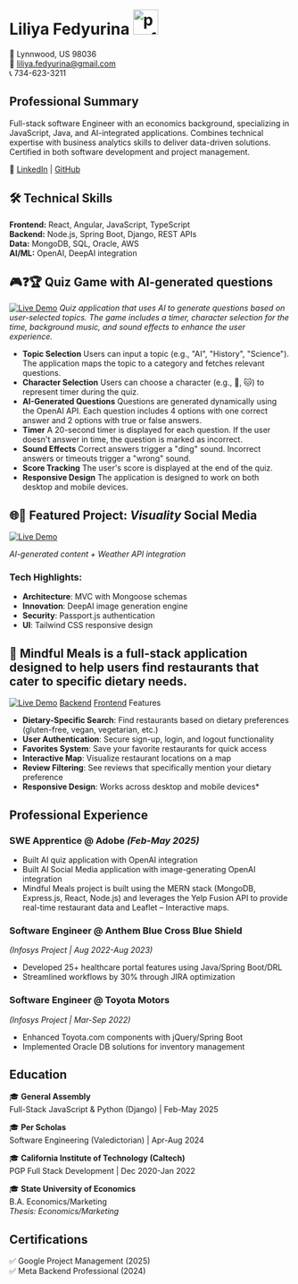 # Liliya Fedyurina <img src="https://github.com/user-attachments/assets/1018e86d-3abc-4e3b-ab3c-31fa623211c4" alt="profile" width="45" height="45"/>


📍 Lynnwood, US 98036  
📧 liliya.fedyurina@gmail.com  
📞 734-623-3211  

## Professional Summary

Full-stack software Engineer with an economics background, specializing in JavaScript, Java, and AI-integrated applications. Combines technical expertise with business analytics skills to deliver data-driven solutions. Certified in both software development and project management.

🔗 [LinkedIn](https://linkedin.com/in/liliya-fed) | [GitHub](https://github.com/Liliyalexx)

## 🛠 Technical Skills

**Frontend:** React, Angular, JavaScript, TypeScript  
**Backend:** Node.js, Spring Boot, Django, REST APIs  
**Data:** MongoDB, SQL, Oracle, AWS  
**AI/ML:** OpenAI, DeepAI integration  

## 🎮❓🏆 Quiz Game with AI-generated questions
[![Live Demo](https://img.shields.io/badge/Live_Demo-Quiz_Game-FFA500?style=flat-square)](https://liliyalexx.github.io/quiz_Game/)
*Quiz application that uses AI to generate questions based on user-selected topics. The game includes a timer, character selection for the time, background music, and sound effects to enhance the user experience.*

- **Topic Selection** Users can input a topic (e.g., "AI", "History", "Science").
The application maps the topic to a category and fetches relevant questions.
- **Character Selection**
Users can choose a character (e.g., 🐶, 🐱) to represent timer during the quiz.
- **AI-Generated Questions** Questions are generated dynamically using the OpenAI API.
Each question includes 4 options with one correct answer and 2 options with true or false answers.
- **Timer** A 20-second timer is displayed for each question. If the user doesn't answer in time, the question is marked as incorrect.
- **Sound Effects** Correct answers trigger a "ding" sound. Incorrect answers or timeouts trigger a "wrong" sound.
- **Score Tracking** The user's score is displayed at the end of the quiz.
- **Responsive Design** The application is designed to work on both desktop and mobile devices.

## 🌐💬 Featured Project: *Visuality* Social Media
[![Live Demo](https://img.shields.io/badge/Live_Demo-Heroku-430098?style=flat-square)](https://social-media-visuality-6b16f66b0b08.herokuapp.com/)

*AI-generated content + Weather API integration*
### Tech Highlights:
- **Architecture**: MVC with Mongoose schemas
- **Innovation**: DeepAI image generation engine
- **Security**: Passport.js authentication
- **UI**: Tailwind CSS responsive design

## 🥗 Mindful Meals is a full-stack application designed to help users find restaurants that cater to specific dietary needs.
[![Live Demo](https://img.shields.io/badge/Live_Demo-Netlify-00C7B7?style=flat-square)](https://mindful-meals.netlify.app/sign-in)
[Backend](https://github.com/Liliyalexx/Mindful-Meals-Backend)
[Frontend](https://github.com/Liliyalexx/Mindful-Meals)
Features
- **Dietary-Specific Search**: Find restaurants based on dietary preferences (gluten-free, vegan, vegetarian, etc.)
- **User Authentication**: Secure sign-up, login, and logout functionality
- **Favorites System**: Save your favorite restaurants for quick access
- **Interactive Map**: Visualize restaurant locations on a map
- **Review Filtering**: See reviews that specifically mention your dietary preference
- **Responsive Design**: Works across desktop and mobile devices*


## Professional Experience
### **SWE Apprentice** @ Adobe *(Feb-May 2025)*  
- Built AI quiz application with OpenAI integration 
- Built AI Social Media application with image-generating  OpenAI integration  
- Mindful Meals project is built using the MERN stack (MongoDB, Express.js, React, Node.js) and leverages the Yelp Fusion API to provide real-time restaurant data and Leaflet – Interactive maps.
  
### **Software Engineer** @ Anthem Blue Cross Blue Shield  
*(Infosys Project | Aug 2022-Aug 2023)*  
- Developed 25+ healthcare portal features using Java/Spring Boot/DRL  
- Streamlined workflows by 30% through JIRA optimization  

### **Software Engineer** @ Toyota Motors  
*(Infosys Project | Mar-Sep 2022)*  
- Enhanced Toyota.com components with jQuery/Spring Boot  
- Implemented Oracle DB solutions for inventory management  

## Education

🎓 **General Assembly**  
Full-Stack JavaScript & Python (Django) | Feb-May 2025  

🎓 **Per Scholas**  
Software Engineering (Valedictorian) | Apr-Aug 2024  

🎓 **California Institute of Technology (Caltech)**  
PGP Full Stack Development | Dec 2020-Jan 2022  

🎓 **State University of Economics**  
B.A. Economics/Marketing  
*Thesis: Economics/Marketing*  

## Certifications
✅ Google Project Management (2025)  
✅ Meta Backend Professional (2024)  
